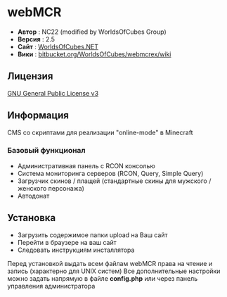 # webMCR

 - **Автор** : NC22 (modified by WorldsOfCubes Group)
 - **Версия** : 2.5
 - **Сайт** : [WorldsOfCubes.NET](http://WorldsOfCubes.NET)
 - **Вики** : [bitbucket.org/WorldsOfCubes/webmcrex/wiki](http://bitbucket.org/WorldsOfCubes/webmcrex/wiki)

## Лицензия 

 [GNU General Public License v3](http://www.gnu.org/licenses/gpl.html)

## Информация

 CMS со скриптами для реализации "online-mode" в Minecraft

### Базовый функционал

 - Административная панель с RCON консолью
 - Система мониторинга серверов (RCON, Query, Simple Query)
 - Загрузчик скинов / плащей (стандартные скины для мужского / женского персонажа)
 - Автодонат

## Установка

 - Загрузить содержимое папки upload на Ваш сайт
 - Перейти в браузере на ваш сайт
 - Следовать инструкциям инсталлятора

Перед установкой выдать всем файлам webMCR права на чтение и запись (характерно для UNIX систем)
Все дополнительные настройки можно задать напрямую в файле **config.php** или через панель управления администратора
